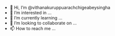 - 👋 Hi, I’m @vithanakuruppuarachchigeabeysingha
- 👀 I’m interested in ...
- 🌱 I’m currently learning ...
- 💞️ I’m looking to collaborate on ...
- 📫 How to reach me ...

<!---
vithanakuruppuarachchigeabeysingha/vithanakuruppuarachchigeabeysingha is a ✨ special ✨ repository because its `README.md` (this file) appears on your GitHub profile.
You can click the Preview link to take a look at your changes.
--->
